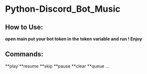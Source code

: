 # Python-Discord_Bot_Music
## How to Use:
**open main put your bot token in the token variable and run ! Enjoy**
## Commands:
**<prefix>play
**<prefix>resume
**<prefix>skip
**<prefix>pause
**<prefix>clear
**<prefix>queue
...
